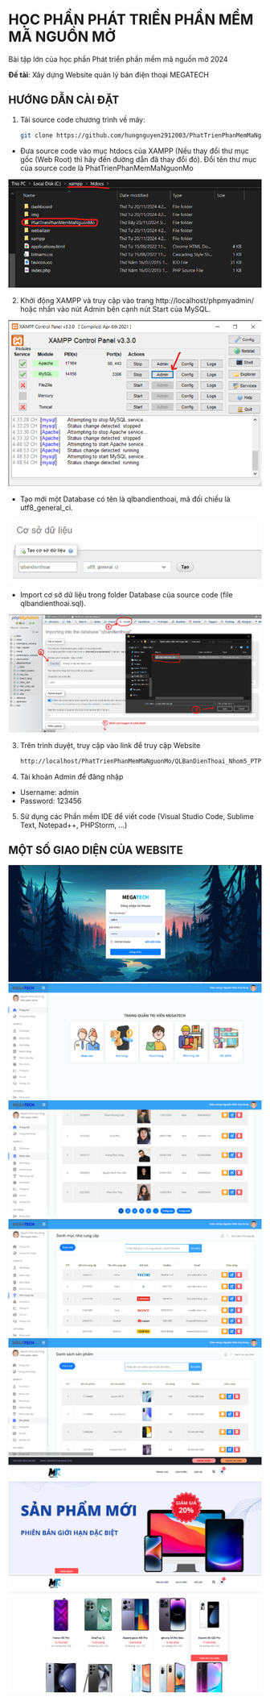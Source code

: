 # HỌC PHẦN PHÁT TRIỂN PHẦN MỀM MÃ NGUỒN MỞ

Bài tập lớn của học phần Phát triển phần mềm mã nguồn mở 2024

**Đề tài**: Xây dựng Website quản lý bán điện thoại MEGATECH

## HƯỚNG DẪN CÀI ĐẶT

1. Tải source code chương trình về máy:
   
   ```bash
   git clone https://github.com/hungnguyen2912003/PhatTrienPhanMemMaNguonMo.git
   ```
- Đưa source code vào mục htdocs của XAMPP (Nếu thay đổi thư mục gốc (Web Root) thì hãy đến đường dẫn đã thay đổi đó). Đổi tên thư mục của source code là PhatTrienPhanMemMaNguonMo

<div align="center"> <img src="./img/screen4.png" /> </div>

2. Khởi động XAMPP và truy cập vào trang http://localhost/phpmyadmin/ hoặc nhấn vào nút Admin bên cạnh nút Start của MySQL.

<div align="center"> <img src="./img/screen1.png" /> </div>

- Tạo mới một Database có tên là qlbandienthoai, mã đối chiếu là utf8_general_ci.

<div align="center"> <img src="./img/screen2.png" /> </div>

- Import cơ sở dữ liệu trong folder Database của source code (file qlbandienthoai.sql).
  
<div align="center"> <img src="./img/screen3.png" /> </div>

3. Trên trình duyệt, truy cập vào link để truy cập Website

   ```bash
   http://localhost/PhatTrienPhanMemMaNguonMo/QLBanDienThoai_Nhom5_PTPMMNM_63CNTT2/admin/trangchu.php
   ```

4. Tài khoản Admin để đăng nhập
   
- Username: admin
- Password: 123456

5. Sử dụng các Phần mềm IDE để viết code (Visual Studio Code, Sublime Text, Notepad++, PHPStorm, ...)

## MỘT SỐ GIAO DIỆN CỦA WEBSITE

<div align="center"> <img src="./img/giaodiendangnhap.png" /> </div>

<div align="center"> <img src="./img/giaodien1.png" /> </div>

<div align="center"> <img src="./img/giaodien2.png" /> </div>

<div align="center"> <img src="./img/giaodien3.png" /> </div>

<div align="center"> <img src="./img/giaodien6.png" /> </div>

<div align="center"> <img src="./img/giaodien4.png" /> </div>

<div align="center"> <img src="./img/giaodien5.png" /> </div>
